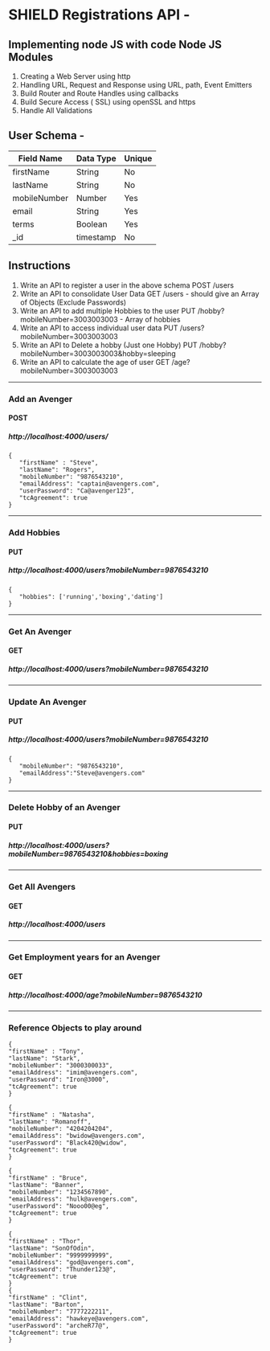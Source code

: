 # SHIELD Registrations API -

## Implementing node JS with code Node JS Modules

1. Creating a Web Server using http
2. Handling URL, Request and Response using URL, path, Event Emitters
3. Build Router and Route Handles using callbacks
4. Build Secure Access ( SSL) using openSSL and https
5. Handle All Validations

## User Schema -
Field Name | Data Type | Unique
-----------|-----------|--------
firstName|String|No
lastName|String|No
mobileNumber|Number|Yes
email|String|Yes
terms|Boolean|Yes
_id|timestamp|No

## Instructions

1. Write an API to register a user in the above schema
   POST /users
2. Write an API to consolidate User Data
   GET /users - should give an Array of Objects (Exclude Passwords)
3. Write an API to add multiple Hobbies to the user
   PUT /hobby?mobileNumber=3003003003 - Array of hobbies
4. Write an API to access individual user data
   PUT /users?mobileNumber=3003003003
5. Write an API to Delete a hobby (Just one Hobby)
   PUT /hobby?mobileNumber=3003003003&hobby=sleeping
6. Write an API to calculate the age of user
   GET /age?mobileNumber=3003003003

---------------------------------------------------------------------------

### Add an Avenger
#### POST 
##### http://localhost:4000/users/
```
{
   "firstName" : "Steve",
   "lastName": "Rogers",
   "mobileNumber": "9876543210",
   "emailAddress": "captain@avengers.com",
   "userPassword": "Ca@avenger123",
   "tcAgreement": true
}
```
---------------------------------------------------------------------------

### Add Hobbies
#### PUT 
##### http://localhost:4000/users?mobileNumber=9876543210

```
{
   "hobbies": ['running','boxing','dating']
}
```
---------------------------------------------------------------------------
### Get An Avenger
#### GET
##### http://localhost:4000/users?mobileNumber=9876543210


---------------------------------------------------------------------------
### Update An Avenger
#### PUT
##### http://localhost:4000/users?mobileNumber=9876543210

```
{
   "mobileNumber": "9876543210",
   "emailAddress":"Steve@avengers.com"
}
```
---------------------------------------------------------------------------
### Delete Hobby of an Avenger
#### PUT
##### http://localhost:4000/users?mobileNumber=9876543210&hobbies=boxing
---------------------------------------------------------------------------
### Get All Avengers
#### GET
##### http://localhost:4000/users
---------------------------------------------------------------------------
### Get Employment years for an Avenger
#### GET
##### http://localhost:4000/age?mobileNumber=9876543210
---------------------------------------------------------------------------
### Reference Objects to play around
```
{
"firstName" : "Tony",
"lastName": "Stark",
"mobileNumber": "3000300033",
"emailAddress": "imim@avengers.com",
"userPassword": "Iron@3000",
"tcAgreement": true
}

{
"firstName" : "Natasha",
"lastName": "Romanoff",
"mobileNumber": "4204204204",
"emailAddress": "bwidow@avengers.com",
"userPassword": "Black420@widow",
"tcAgreement": true
}

{
"firstName" : "Bruce",
"lastName": "Banner",
"mobileNumber": "1234567890",
"emailAddress": "hulk@avengers.com",
"userPassword": "Nooo00@eg",
"tcAgreement": true
}

{
"firstName" : "Thor",
"lastName": "SonOfOdin",
"mobileNumber": "9999999999",
"emailAddress": "god@avengers.com",
"userPassword": "Thunder123@",
"tcAgreement": true
}
{
"firstName" : "Clint",
"lastName": "Barton",
"mobileNumber": "7777222211",
"emailAddress": "hawkeye@avengers.com",
"userPassword": "archeR77@",
"tcAgreement": true
}

```
